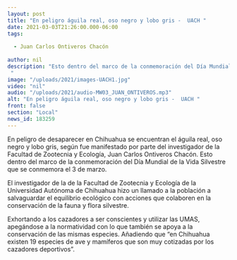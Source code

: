 ```yaml
---
layout: post
title: "En peligro águila real, oso negro y lobo gris -  UACH "
date: 2021-03-03T21:26:00.000-06:00
tags:
  
  - Juan Carlos Ontiveros Chacón
  
author: nil
description: "Esto dentro del marco de la conmemoración del Día Mundial de la Vida Silvestre que se conmemora el 3 de marzo. "
image: "/uploads/2021/images-UACH1.jpg"
video: "nil"
audio: "/uploads/2021/audio-MW03_JUAN_ONTIVEROS.mp3"
alt: "En peligro águila real, oso negro y lobo gris -  UACH "
front: false
section: "Local"
news_id: 183259
---
```


En peligro de desaparecer en Chihuahua se encuentran el águila real, oso negro y lobo gris, según fue manifestado por parte del investigador de la Facultad de Zootecnia y Ecología, Juan Carlos Ontiveros Chacón. Esto dentro del marco de la conmemoración del Día Mundial de la Vida Silvestre que se conmemora el 3 de marzo.

El investigador de la de la Facultad de Zootecnia y Ecología de la Universidad Autónoma de Chihuahua hizo un llamado a la población a salvaguardar el equilibrio ecológico con acciones que colaboren en la conservación de la fauna y flora silvestre.

Exhortando a los cazadores a ser conscientes y utilizar las UMAS, apegándose a la normatividad con lo que también se apoya a la conservación de las mismas especies. Añadiendo que “en Chihuahua existen 19 especies de ave y mamíferos que son muy cotizadas por los cazadores deportivos”.